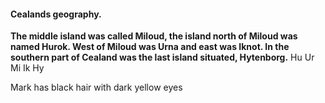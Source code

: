 #### Cealands geography. 
**The middle island was called Miloud, the island north of Miloud was named Hurok. West of Miloud was Urna and east was Iknot. In the southern part of Cealand was the last island situated, Hytenborg.**
	Hu
Ur Mi Ik
    Hy

Mark has black hair with dark yellow eyes

